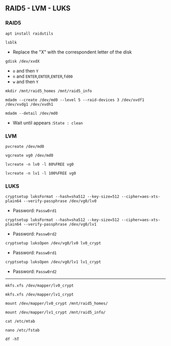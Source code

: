 ## RAID5 - LVM - LUKS
### RAID5
```
apt install raidutils
```
```
lsblk
```
* Replace the "X" with the correspondent letter of the disk
```
gdisk /dev/xvdX
```
* `o` and then `Y`
* `n` and `ENTER`,`ENTER`,`ENTER`,`fd00`
* `w` and then `Y`
```
mkdir /mnt/raid5_homes /mnt/raid5_info
```
```
mdadm --create /dev/md0 --level 5 --raid-devices 3 /dev/xvdf1 /dev/xvdg1 /dev/xvdh1
```
```
mdadm --detail /dev/md0
```
* Wait until appears :`State : clean`
### LVM
```
pvcreate /dev/md0
```
```
vgcreate vg0 /dev/md0 
```
```
lvcreate -n lv0 -l 80%FREE vg0
```
```
lvcreate -n lv1 -l 100%FREE vg0
```
### LUKS
```
cryptsetup luksFormat --hash=sha512 --key-size=512 --cipher=aes-xts-plain64 --verify-passphrase /dev/vg0/lv0
```
* Password: `Passw0rd1`
```
cryptsetup luksFormat --hash=sha512 --key-size=512 --cipher=aes-xts-plain64 --verify-passphrase /dev/vg0/lv1
```
* Password: `Passw0rd2`
```
cryptsetup luksOpen /dev/vg0/lv0 lv0_crypt
```
* Password: `Passw0rd1`
```
cryptsetup luksOpen /dev/vg0/lv1 lv1_crypt
```
* Password: `Passw0rd2`
---
```
mkfs.xfs /dev/mapper/lv0_crypt
```
```
mkfs.xfs /dev/mapper/lv1_crypt
```
```
mount /dev/mapper/lv0_crypt /mnt/raid5_homes/
```
```
mount /dev/mapper/lv1_crypt /mnt/raid5_info/
```
```
cat /etc/mtab
```
```
nano /etc/fstab
```
```
df -hT
```

```

```

```

```

```

```

```

```

```

```

```

```

```

```

```

```

```

```

```

```

```

```

```

```

```

```

```

```

```

```

```

```

```

```

```

```

```

```

```

```

```

```

```

```

```

```

```

```

```

```

```

```

```

```

```

```

```

```

```

```

```

```

```

```

```

```

```

```

```

```

```

```

```

```

```

```

```

```

```

```


